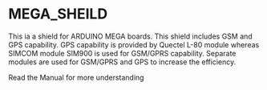 # MEGA_SHEILD
This ia a shield for ARDUINO MEGA boards. 
This shield includes GSM and GPS capability.
GPS capability is provided by Quectel L-80 module whereas SIMCOM module
SIM900 is used for GSM/GPRS capability. Separate modules are used for GSM/GPRS and GPS 
to increase the efficiency.

Read the Manual for more understanding
